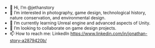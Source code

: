 - 👋 Hi, I’m @jethanstory
- 👀 I’m interested in photography, game design, technological history, nature conservation, and environmental design.
- 🌱 I’m currently learning Unreal engine and advanced aspects of Unity.
- 💞️ I’m looking to collaborate on game design projects.
- 📫 How to reach me: LinkedIn https://www.linkedin.com/in/jonathan-story-a2879420b/

<!---
jethanstory/jethanstory is a ✨ special ✨ repository because its `README.md` (this file) appears on your GitHub profile.
You can click the Preview link to take a look at your changes.
--->
